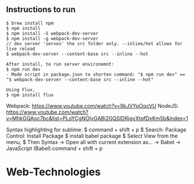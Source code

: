 ## Instructions to run

	$ brew install npm 
	$ npm install 
	$ npm install -S webpack-dev-server
	$ npm install -g webpack-dev-server
	// dev server 'serves' the src folder only. --inline/hot allows for live reload
	$ webpack-dev-server --content-base src --inline --hot
	
	After install, to run server environemnt: 
	$ npm run dev 
	- Made script in package.json to shorten command: "$ npm run dev" == "$ webpack-dev-server --content-base src --inline --hot" 

	Using Flux, 
	$ npm install flux 


Webpack: https://www.youtube.com/watch?v=9kJVYpOqcVU
NodeJS: https://www.youtube.com/watch?v=MhkGQAoc7bc&list=PLoYCgNOIyGABj2GQSlDRjgvXtqfDxKm5b&index=1

Syntax highlighting for sublime:
	$ command + shift + p 
	$ Search: Package Control: Install Package
	$ install babel package 
	$ Select View from the menu,
	$ Then Syntax -> Open all with current extension as... -> Babel -> JavaScript (Babel).command + shift + p 




# Web-Technologies
